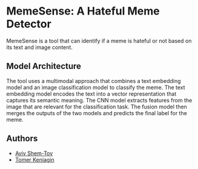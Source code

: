 # MemeSense: A Hateful Meme Detector

MemeSense is a tool that can identify if a meme is hateful or not based on its text and image content.

## Model Architecture

The tool uses a multimodal approach that combines a text embedding model and an image classification model to classify the meme.
The text embedding model encodes the text into a vector representation that captures its semantic meaning.
The CNN model extracts features from the image that are relevant for the classification task.
The fusion model then merges the outputs of the two models and predicts the final label for the meme.

## Authors

- [Aviv Shem-Tov](https://github.com/staviv)
- [Tomer Keniagin](https://github.com/toto9820)

